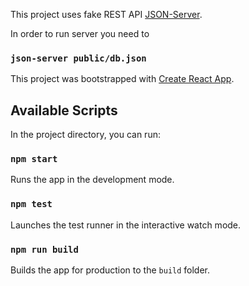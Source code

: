 This project uses fake REST API [JSON-Server](https://github.com/typicode/json-server).

In order to run server you need to 

### `json-server public/db.json`

This project was bootstrapped with [Create React App](https://github.com/facebook/create-react-app).

## Available Scripts

In the project directory, you can run:

### `npm start`

Runs the app in the development mode.<br>

### `npm test`

Launches the test runner in the interactive watch mode.<br>

### `npm run build`

Builds the app for production to the `build` folder.<br>




